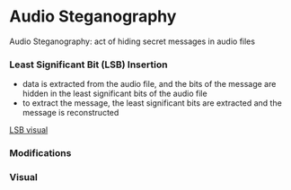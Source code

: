# Audio Steganography

Audio Steganography: act of hiding secret messages in audio files

### Least Significant Bit (LSB) Insertion
* data is extracted from the audio file, and the bits of the message are hidden in the least significant bits of the audio file
* to extract the message, the least significant bits are extracted and the message is reconstructed

[LSB visual](./LSBvisual.png)

### Modifications

### Visual


